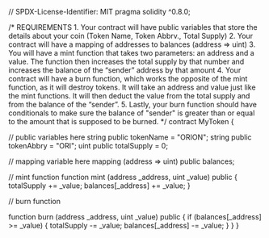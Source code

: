 // SPDX-License-Identifier: MIT
pragma solidity ^0.8.0;

/*
       REQUIREMENTS
    1. Your contract will have public variables that store the details about your coin (Token Name, Token Abbrv., Total Supply)
    2. Your contract will have a mapping of addresses to balances (address => uint)
    3. You will have a mint function that takes two parameters: an address and a value. 
       The function then increases the total supply by that number and increases the balance 
       of the “sender” address by that amount
    4. Your contract will have a burn function, which works the opposite of the mint function, as it will destroy tokens. 
       It will take an address and value just like the mint functions. It will then deduct the value from the total supply 
       and from the balance of the “sender”.
    5. Lastly, your burn function should have conditionals to make sure the balance of "sender" is greater than or equal 
       to the amount that is supposed to be burned.
*/
contract MyToken {

 // public variables here
  string public tokenName = "ORION"; 
  string public tokenAbbry = "ORI"; 
  uint public totalSupply = 0;

 // mapping variable here
    mapping (address => uint) public balances;

  // mint function 
  function mint (address _address, uint _value) public {
    totalSupply += _value;
    balances[_address] += _value;
  } 

  // burn function

 function burn (address _address, uint _value) public {
   if (balances[_address] >= _value) { 
       totalSupply -= _value;
       balances[_address] -= _value;
    }
 }
}
